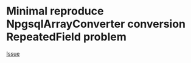 # Minimal reproduce NpgsqlArrayConverter conversion RepeatedField<string> problem

[Issue](https://github.com/npgsql/efcore.pg/issues/2797)